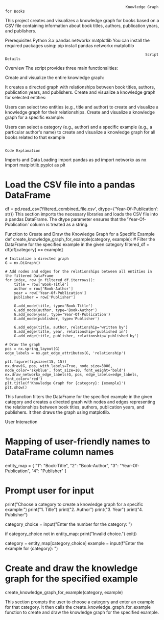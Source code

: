                                                            Knowledge Graph for Books
This project creates and visualizes a knowledge graph for books based on a CSV file containing information about book titles, authors, publication years, and publishers.

Prerequisites
Python 3.x
pandas
networkx
matplotlib
You can install the required packages using:
pip install pandas networkx matplotlib

                                                                    Script Details
Overview
The script provides three main functionalities:

Create and visualize the entire knowledge graph:

It creates a directed graph with relationships between book titles, authors, publication years, and publishers.
Create and visualize a knowledge graph for selected entities:

Users can select two entities (e.g., title and author) to create and visualize a knowledge graph for their relationships.
Create and visualize a knowledge graph for a specific example:

Users can select a category (e.g., author) and a specific example (e.g., a particular author's name) to create and visualize a knowledge graph for all books related to that example


                                                                        Code Explanation
Imports and Data Loading
import pandas as pd
import networkx as nx
import matplotlib.pyplot as plt

# Load the CSV file into a pandas DataFrame
df = pd.read_csv('filtered_combined_file.csv', dtype={'Year-Of-Publication': str})
This section imports the necessary libraries and loads the CSV file into a pandas DataFrame. The dtype parameter ensures that the 'Year-Of-Publication' column is treated as a string.


Function to Create and Draw the Knowledge Graph for a Specific Example
def create_knowledge_graph_for_example(category, example):
    # Filter the DataFrame for the specified example in the given category
    filtered_df = df[df[category] == example]

    # Initialize a directed graph
    G = nx.DiGraph()

    # Add nodes and edges for the relationships between all entities in the filtered DataFrame
    for index, row in filtered_df.iterrows():
        title = row['Book-Title']
        author = row['Book-Author']
        year = row['Year-Of-Publication']
        publisher = row['Publisher']

        G.add_node(title, type='Book-Title')
        G.add_node(author, type='Book-Author')
        G.add_node(year, type='Year-Of-Publication')
        G.add_node(publisher, type='Publisher')

        G.add_edge(title, author, relationship='written by')
        G.add_edge(title, year, relationship='published in')
        G.add_edge(title, publisher, relationship='published by')

    # Draw the graph
    pos = nx.spring_layout(G)
    edge_labels = nx.get_edge_attributes(G, 'relationship')

    plt.figure(figsize=(15, 15))
    nx.draw(G, pos, with_labels=True, node_size=3000, node_color='skyblue', font_size=10, font_weight='bold')
    nx.draw_networkx_edge_labels(G, pos, edge_labels=edge_labels, font_color='red')
    plt.title(f'Knowledge Graph for {category}: {example}')
    plt.show()

This function filters the DataFrame for the specified example in the given category and creates a directed graph with nodes and edges representing the relationships between book titles, authors, publication years, and publishers. It then draws the graph using matplotlib.

User Interaction
# Mapping of user-friendly names to DataFrame column names
entity_map = {
    "1": "Book-Title",
    "2": "Book-Author",
    "3": "Year-Of-Publication",
    "4": "Publisher"
}

# Prompt user for input
print("Choose a category to create a knowledge graph for a specific example:")
print("1. Title")
print("2. Author")
print("3. Year")
print("4. Publisher")

category_choice = input("Enter the number for the category: ")

if category_choice not in entity_map:
    print("Invalid choice.")
    exit()

category = entity_map[category_choice]
example = input(f"Enter the example for {category}: ")

# Create and draw the knowledge graph for the specified example
create_knowledge_graph_for_example(category, example)


This section prompts the user to choose a category and enter an example for that category. It then calls the create_knowledge_graph_for_example function to create and draw the knowledge graph for the specified example.
